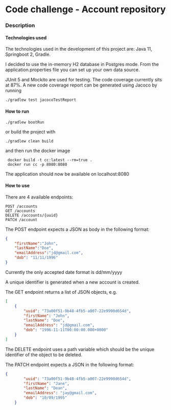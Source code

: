 # Code challenge - Account repository

### Description

#### Technologies used
The technologies used in the development of this project are:
Java 11, Springboot 2, Gradle.

I decided to use the in-memory H2 database in Postgres mode. 
From the application.properties file you can set up your own data source.

JUnit 5 and Mockito are used for testing.
The code coverage currently sits at 87%.
A new code coverage report can be generated using Jacoco by running
 ```
 ./gradlew test jacocoTestReport
```

#### How to run

```
./gradlew bootRun
```
or build the project with
```
./gradlew clean build
```
and then run the docker image
```
 docker build -t cc:latest --rm=true .
 docker run cc -p 8080:8080
```
The application should now be available on localhost:8080

#### How to use
There are 4 available endpoints:
```
POST /accounts
GET /accounts
DELETE /accounts/{uuid}
PATCH /account
```

The POST endpoint expects a JSON as body in the following format:
```json
{
	"firstName":"John",
	"lastName":"Doe",
	"emailAddress":"jd@gmail.com",
	"dob": "11/11/1996"
}
```
Currently the only accepted date format is dd/mm/yyyy

A unique identifier is generated when a new account is created.

The GET endpoint returns a list of JSON objects, e.g. 
```json
[
    {
        "uuid": "73a00f51-9b48-4fb5-a007-22e9990d654d",
        "firstName": "John",
        "lastName": "Doe",
        "emailAddress": "jd@gmail.com",
        "dob": "1996-11-11T00:00:00.000+0000"
    }
]
```

The DELETE endpoint uses a path variable which should be the unique identifier of the object to be deleted.

The PATCH endpoint expects a JSON in the following format:
```json
{
        "uuid": "73a00f51-9b48-4fb5-a007-22e9990d654d",
        "firstName": "Jane",
        "lastName": "Dean",
        "emailAddress": "jay@gmail.com",
        "dob": "10/09/1995"
    }
```
